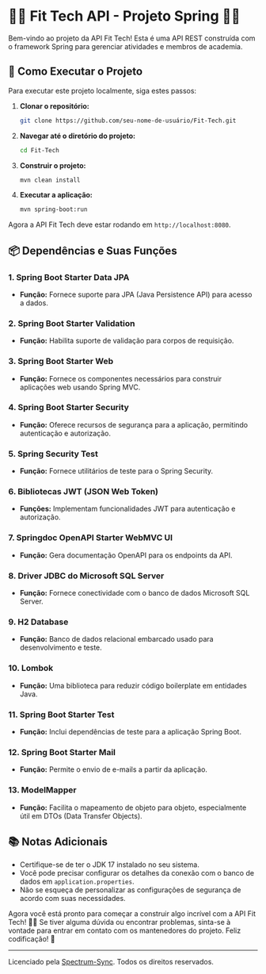 # 🏋️‍♂️ Fit Tech API - Projeto Spring 🏋️‍♀️

Bem-vindo ao projeto da API Fit Tech! Esta é uma API REST construída com o framework Spring para gerenciar atividades e membros de academia.

## 🚀 Como Executar o Projeto

Para executar este projeto localmente, siga estes passos:

1. **Clonar o repositório:**
    ```bash
    git clone https://github.com/seu-nome-de-usuário/Fit-Tech.git
    ```
2. **Navegar até o diretório do projeto:**
    ```bash
    cd Fit-Tech
    ```
3. **Construir o projeto:**
    ```bash
    mvn clean install
    ```
4. **Executar a aplicação:**
    ```bash
    mvn spring-boot:run
    ```

Agora a API Fit Tech deve estar rodando em `http://localhost:8080`.

## 📦 Dependências e Suas Funções

### 1. Spring Boot Starter Data JPA
- **Função:** Fornece suporte para JPA (Java Persistence API) para acesso a dados.
  
### 2. Spring Boot Starter Validation
- **Função:** Habilita suporte de validação para corpos de requisição.

### 3. Spring Boot Starter Web
- **Função:** Fornece os componentes necessários para construir aplicações web usando Spring MVC.

### 4. Spring Boot Starter Security
- **Função:** Oferece recursos de segurança para a aplicação, permitindo autenticação e autorização.

### 5. Spring Security Test
- **Função:** Fornece utilitários de teste para o Spring Security.

### 6. Bibliotecas JWT (JSON Web Token)
- **Funções:** Implementam funcionalidades JWT para autenticação e autorização.

### 7. Springdoc OpenAPI Starter WebMVC UI
- **Função:** Gera documentação OpenAPI para os endpoints da API.

### 8. Driver JDBC do Microsoft SQL Server
- **Função:** Fornece conectividade com o banco de dados Microsoft SQL Server.

### 9. H2 Database
- **Função:** Banco de dados relacional embarcado usado para desenvolvimento e teste.

### 10. Lombok
- **Função:** Uma biblioteca para reduzir código boilerplate em entidades Java.

### 11. Spring Boot Starter Test
- **Função:** Inclui dependências de teste para a aplicação Spring Boot.

### 12. Spring Boot Starter Mail
- **Função:** Permite o envio de e-mails a partir da aplicação.

### 13. ModelMapper
- **Função:** Facilita o mapeamento de objeto para objeto, especialmente útil em DTOs (Data Transfer Objects).

## 📚 Notas Adicionais

- Certifique-se de ter o JDK 17 instalado no seu sistema.
- Você pode precisar configurar os detalhes da conexão com o banco de dados em `application.properties`.
- Não se esqueça de personalizar as configurações de segurança de acordo com suas necessidades.

Agora você está pronto para começar a construir algo incrível com a API Fit Tech! 💪🏼 Se tiver alguma dúvida ou encontrar problemas, sinta-se à vontade para entrar em contato com os mantenedores do projeto. Feliz codificação! 🎉

---

Licenciado pela [Spectrum-Sync](https://github.com/SPECTRUM-SYNC). Todos os direitos reservados.
